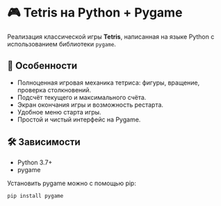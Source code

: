 # 🎮 Tetris на Python + Pygame

Реализация классической игры **Tetris**, написанная на языке Python с использованием библиотеки `pygame`.

## 🚀 Особенности

- Полноценная игровая механика тетриса: фигуры, вращение, проверка столкновений.
- Подсчёт текущего и максимального счёта.
- Экран окончания игры и возможность рестарта.
- Удобное меню старта игры.
- Простой и чистый интерфейс на Pygame.

## 🛠️ Зависимости

- Python 3.7+
- pygame

Установить pygame можно с помощью pip:

```bash
pip install pygame

